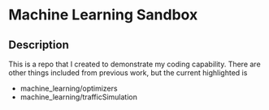 # Machine Learning Sandbox

## Description
This is a repo that I created to demonstrate my coding capability.
There are other things included from previous work, but the current
highlighted is

- machine\_learning/optimizers
- machine\_learning/trafficSimulation
